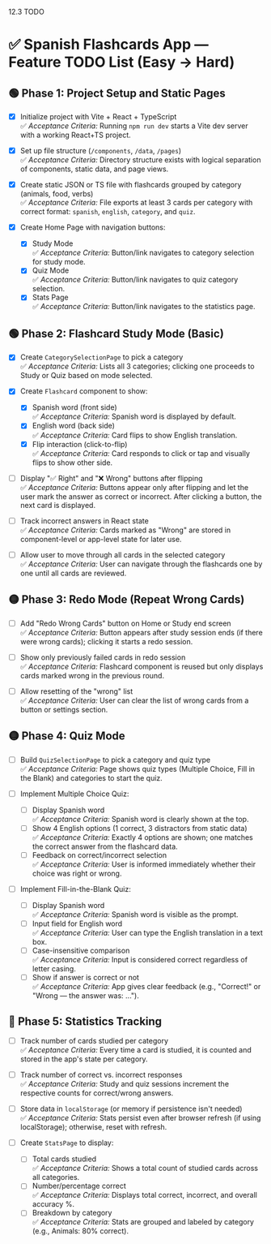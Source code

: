 12.3 TODO

# ✅ Spanish Flashcards App — Feature TODO List (Easy → Hard)

## 🟢 Phase 1: Project Setup and Static Pages

- [x] Initialize project with Vite + React + TypeScript  
       ✅ _Acceptance Criteria:_ Running `npm run dev` starts a Vite dev server with a working React+TS project.

- [x] Set up file structure (`/components`, `/data`, `/pages`)  
       ✅ _Acceptance Criteria:_ Directory structure exists with logical separation of components, static data, and page views.

- [x] Create static JSON or TS file with flashcards grouped by category (animals, food, verbs)  
       ✅ _Acceptance Criteria:_ File exports at least 3 cards per category with correct format: `spanish`, `english`, `category`, and `quiz`.

- [x] Create Home Page with navigation buttons:
  - [x] Study Mode  
         ✅ _Acceptance Criteria:_ Button/link navigates to category selection for study mode.
  - [x] Quiz Mode  
         ✅ _Acceptance Criteria:_ Button/link navigates to quiz category selection.
  - [x] Stats Page  
         ✅ _Acceptance Criteria:_ Button/link navigates to the statistics page.

## 🟢 Phase 2: Flashcard Study Mode (Basic)

- [x] Create `CategorySelectionPage` to pick a category  
       ✅ _Acceptance Criteria:_ Lists all 3 categories; clicking one proceeds to Study or Quiz based on mode selected.

- [x] Create `Flashcard` component to show:
  - [x] Spanish word (front side)  
         ✅ _Acceptance Criteria:_ Spanish word is displayed by default.
  - [x] English word (back side)  
         ✅ _Acceptance Criteria:_ Card flips to show English translation.
  - [x] Flip interaction (click-to-flip)  
         ✅ _Acceptance Criteria:_ Card responds to click or tap and visually flips to show other side.

- [ ] Display "✅ Right" and "❌ Wrong" buttons after flipping  
       ✅ _Acceptance Criteria:_ Buttons appear only after flipping and let the user mark the answer as correct or incorrect. After clicking a button, the next card is displayed.

- [ ] Track incorrect answers in React state  
       ✅ _Acceptance Criteria:_ Cards marked as "Wrong" are stored in component-level or app-level state for later use.

- [ ] Allow user to move through all cards in the selected category  
       ✅ _Acceptance Criteria:_ User can navigate through the flashcards one by one until all cards are reviewed.

## 🟡 Phase 3: Redo Mode (Repeat Wrong Cards)

- [ ] Add "Redo Wrong Cards" button on Home or Study end screen  
       ✅ _Acceptance Criteria:_ Button appears after study session ends (if there were wrong cards); clicking it starts a redo session.

- [ ] Show only previously failed cards in redo session  
       ✅ _Acceptance Criteria:_ Flashcard component is reused but only displays cards marked wrong in the previous round.

- [ ] Allow resetting of the "wrong" list  
       ✅ _Acceptance Criteria:_ User can clear the list of wrong cards from a button or settings section.

## 🟡 Phase 4: Quiz Mode

- [ ] Build `QuizSelectionPage` to pick a category and quiz type  
       ✅ _Acceptance Criteria:_ Page shows quiz types (Multiple Choice, Fill in the Blank) and categories to start the quiz.

- [ ] Implement Multiple Choice Quiz:
  - [ ] Display Spanish word  
         ✅ _Acceptance Criteria:_ Spanish word is clearly shown at the top.
  - [ ] Show 4 English options (1 correct, 3 distractors from static data)  
         ✅ _Acceptance Criteria:_ Exactly 4 options are shown; one matches the correct answer from the flashcard data.
  - [ ] Feedback on correct/incorrect selection  
         ✅ _Acceptance Criteria:_ User is informed immediately whether their choice was right or wrong.

- [ ] Implement Fill-in-the-Blank Quiz:
  - [ ] Display Spanish word  
         ✅ _Acceptance Criteria:_ Spanish word is visible as the prompt.
  - [ ] Input field for English word  
         ✅ _Acceptance Criteria:_ User can type the English translation in a text box.
  - [ ] Case-insensitive comparison  
         ✅ _Acceptance Criteria:_ Input is considered correct regardless of letter casing.
  - [ ] Show if answer is correct or not  
         ✅ _Acceptance Criteria:_ App gives clear feedback (e.g., "Correct!" or "Wrong — the answer was: ...").

## 🔴 Phase 5: Statistics Tracking

- [ ] Track number of cards studied per category  
       ✅ _Acceptance Criteria:_ Every time a card is studied, it is counted and stored in the app's state per category.

- [ ] Track number of correct vs. incorrect responses  
       ✅ _Acceptance Criteria:_ Study and quiz sessions increment the respective counts for correct/wrong answers.

- [ ] Store data in `localStorage` (or memory if persistence isn't needed)  
       ✅ _Acceptance Criteria:_ Stats persist even after browser refresh (if using localStorage); otherwise, reset with refresh.

- [ ] Create `StatsPage` to display:
  - [ ] Total cards studied  
         ✅ _Acceptance Criteria:_ Shows a total count of studied cards across all categories.
  - [ ] Number/percentage correct  
         ✅ _Acceptance Criteria:_ Displays total correct, incorrect, and overall accuracy %.
  - [ ] Breakdown by category  
         ✅ _Acceptance Criteria:_ Stats are grouped and labeled by category (e.g., Animals: 80% correct).
